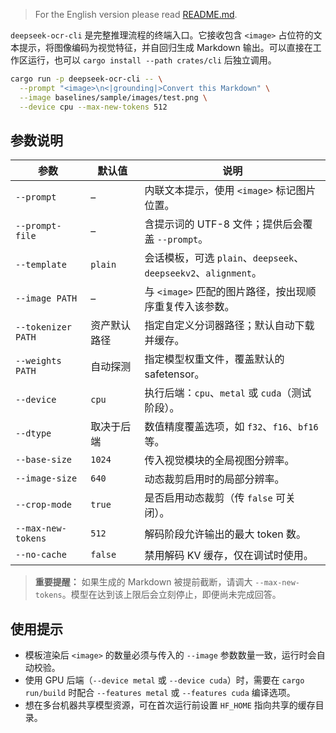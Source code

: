 > For the English version please read [README.md](README.md).

`deepseek-ocr-cli` 是完整推理流程的终端入口。它接收包含 `<image>` 占位符的文本提示，将图像编码为视觉特征，并自回归生成 Markdown 输出。可以直接在工作区运行，也可以 `cargo install --path crates/cli` 后独立调用。

```bash
cargo run -p deepseek-ocr-cli -- \
  --prompt "<image>\n<|grounding|>Convert this Markdown" \
  --image baselines/sample/images/test.png \
  --device cpu --max-new-tokens 512
```

## 参数说明

| 参数 | 默认值 | 说明 |
| --- | --- | --- |
| `--prompt` | – | 内联文本提示，使用 `<image>` 标记图片位置。 |
| `--prompt-file` | – | 含提示词的 UTF-8 文件；提供后会覆盖 `--prompt`。 |
| `--template` | `plain` | 会话模板，可选 `plain`、`deepseek`、`deepseekv2`、`alignment`。 |
| `--image PATH` | – | 与 `<image>` 匹配的图片路径，按出现顺序重复传入该参数。 |
| `--tokenizer PATH` | 资产默认路径 | 指定自定义分词器路径；默认自动下载并缓存。 |
| `--weights PATH` | 自动探测 | 指定模型权重文件，覆盖默认的 safetensor。 |
| `--device` | `cpu` | 执行后端：`cpu`、`metal` 或 `cuda`（测试阶段）。 |
| `--dtype` | 取决于后端 | 数值精度覆盖选项，如 `f32`、`f16`、`bf16` 等。 |
| `--base-size` | `1024` | 传入视觉模块的全局视图分辨率。 |
| `--image-size` | `640` | 动态裁剪启用时的局部分辨率。 |
| `--crop-mode` | `true` | 是否启用动态裁剪（传 `false` 可关闭）。 |
| `--max-new-tokens` | `512` | 解码阶段允许输出的最大 token 数。 |
| `--no-cache` | `false` | 禁用解码 KV 缓存，仅在调试时使用。 |

> **重要提醒：** 如果生成的 Markdown 被提前截断，请调大 `--max-new-tokens`。模型在达到该上限后会立刻停止，即便尚未完成回答。

## 使用提示

- 模板渲染后 `<image>` 的数量必须与传入的 `--image` 参数数量一致，运行时会自动校验。
- 使用 GPU 后端（`--device metal` 或 `--device cuda`）时，需要在 `cargo run/build` 时配合 `--features metal` 或 `--features cuda` 编译选项。
- 想在多台机器共享模型资源，可在首次运行前设置 `HF_HOME` 指向共享的缓存目录。
